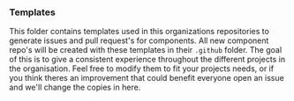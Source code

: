 ### Templates

This folder contains templates used in this organizations repositories to generate issues and pull request's for components. All new component repo's will be created with these templates in their `.github` folder. The goal of this is to give a consistent experience throughout the different projects in the organisation. Feel free to modify them to fit your projects needs, or if you think theres an improvement that could benefit everyone open an issue and we'll change the copies in here.